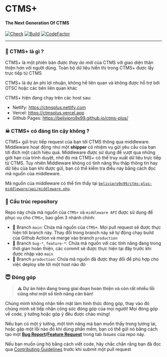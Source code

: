 # CTMS+
#### The Next Generation Of CTMS

[![Check](https://img.shields.io/github/checks-status/belivipro9x99/ctms-plus/main?style=for-the-badge)](https://github.com/belivipro9x99/ctms-plus/actions/workflows/main.yml)
[![Build](https://img.shields.io/github/workflow/status/belivipro9x99/ctms-plus/Build?style=for-the-badge)](https://github.com/belivipro9x99/ctms-plus/actions/workflows/main.yml)
[![CodeFactor](https://www.codefactor.io/repository/github/belivipro9x99/ctms-plus/badge?style=for-the-badge)](https://www.codefactor.io/repository/github/belivipro9x99/ctms-plus)

---

### 🤔 CTMS+ là gì ?

CTMS+ là một phiên bản được *thay áo mới* của CTMS với giao diện thân thiện hơn với người dùng. Toàn bộ dữ liệu hiển thị trong CTMS+ được lấy trực tiếp từ CTMS

CTMS+ là dự án phi lợi nhuận, không hề liên quan và không được hỗ trợ bởi OTSC hoặc các bên liên quan khác

CTMS+ hiện đang chạy trên các host sau:
 * Netlify: https://ctmsplus.netlify.com
 * Vercel: https://ctmsplus.vercel.app
 * Github Pages: https://belivipro9x99.github.io/ctms-plus/

### ☠ CTMS+ có đáng tin cậy không ?

CTMS+ gửi trực tiếp request của bạn tới CTMS thông qua middleware. Middleware hoạt động như một **shipper** có nhiệm vụ gửi yêu cầu của bạn tới đích một cách hiệu quả. Middleware được sử dụng để vượt qua những giới hạn của trình duyệt, nhờ đó mà CTMS+ có thể truy xuất dữ liệu trực tiếp từ CTMS. Tuy nhiên Middleware không có tính năng thu thập thông tin hay dữ liệu của bạn khi được gửi, bạn có thể kiểm tra điều này bằng cách đọc mã nguồn của middleware.

Mã nguồn của middleware có thể tìm thấy tại [`belivipro9x99/ctms-plus-middleware/api/middleware.php`](https://github.com/belivipro9x99/ctms-plus-middleware).

### 🧩 Cấu trúc repository

Repo này chứa mã nguồn của `CTMS+` và `middleware API` được sử dụng để phục vụ cho `CTMS+`, bao gồm 3 nhánh chính:

 + 🌿 Branch `main`: Chứa mã nguồn của `CTMS+`. Mọi pull request sẽ được thực hiện tới branch này. Thay đổi trong branch này sẽ tự động chạy build của Github Action và merge vào branch `production`
 + 🌿 Branch `bug-*`, `feature-*`: Chứa mã nguồn với các tính năng đang trong thời gian hoàn thiện, các commit sẽ được thực hiện tại đây trước khi được nhập vào `main`
 + 🔮 Branch `production`: Chứa mã nguồn đã được thay đổi để phù hợp cho việc deploy site tới một host nào đó

### 😇 Đóng góp

> **⚠ Dự án hiện đang trong giai đoạn hoàn thiện và còn rất nhiều lỗi cũng như một số tính năng căn bản!**

Chúng mình không nhận tiền mặt làm hình thức đóng góp, thay vào đó chúng mình sẽ tiếp nhận công sức đóng góp của mọi người! Mọi đóng góp về code, ý tưởng hoặc góp ý đều được chào mừng!

Nếu bạn có một ý tưởng, một tính năng mà bạn muốn thấy trong tương lai, hoặc gặp một lỗi nào đó khi dùng phần mềm, bạn có thể gửi nó bằng cách tạo một **[Bug Report](https://github.com/belivipro9x99/ctms-plus/issues/new?labels=bug%2C+help+wanted&template=bug_report.md)/[Feature Request](https://github.com/belivipro9x99/ctms-plus/issues/new?labels=enhancement&template=feature_request.md)** trong tab *Issues* của repo này.

Nếu bạn muốn ủng hộ bằng cách viết code, hãy chắc chắn rằng bạn đã đọc qua [Contributing Guidelines](CONTRIBUTING.md) trước khi submit một pull request